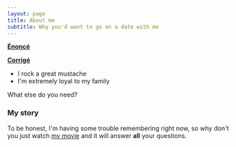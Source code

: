 ```yaml
---
layout: page
title: About me
subtitle: Why you'd want to go on a date with me
---
```


[**Énoncé**](www.google.com)

[**Corrigé**](www.youtube.com)
- I rock a great mustache
- I'm extremely loyal to my family

What else do you need?

### My story

To be honest, I'm having some trouble remembering right now, so why don't you just watch [my movie](https://en.wikipedia.org/wiki/The_Princess_Bride_%28film%29) and it will answer **all** your questions.
